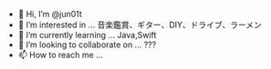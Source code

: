 - 👋 Hi, I’m @jun01t
- 👀 I’m interested in ... 音楽鑑賞、ギター、DIY、ドライブ、ラーメン
- 🌱 I’m currently learning ... Java,Swift
- 💞️ I’m looking to collaborate on ... ???
- 📫 How to reach me ... 

<!---
jun01t/jun01t is a ✨ special ✨ repository because its `README.md` (this file) appears on your GitHub profile.
You can click the Preview link to take a look at your changes.
--->
